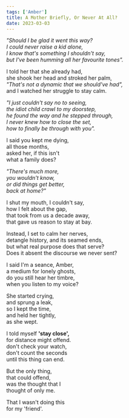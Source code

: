 ```yaml
---  
tags: ['Amber']  
title: A Mother Briefly, Or Never At All?  
date: 2023-03-03  
---
```


*"Should I be glad it went this way?*  
*I could never raise a kid alone,*  
*I know that's something I shouldn't say,*  
*but I've been humming all her favourite tones".*

I told her that she already had,  
she shook her head and stroked her palm,  
*"That's not a dynamic that we should've had",*  
and I watched her struggle to stay calm.

*"I just couldn't say no to seeing,*  
*the idiot child crawl to my doorstep,*  
*he found the way and he stepped through,*  
*I never knew how to close the set,*  
*how to finally be through with you".*

I said you kept me dying,  
all those months,  
asked her, if this isn't  
what a family does?

*"There's much more,*  
*you wouldn't know,*  
*or did things get better,*  
*back at home?"*

I shut my mouth, I couldn't say,  
how I felt about the gap,  
that took from us a decade away,  
that gave us reason to stay at bay.

Instead, I set to calm her nerves,  
detangle history, and its seamed ends,  
but what real purpose does that serve?  
Does it absent the discourse we never sent?

I said I'm a seance, Amber,  
a medium for lonely ghosts,  
do you still hear her timbre,  
when you listen to my voice?

She started crying,  
and sprung a leak,  
so I kept the time,  
and held her tightly,  
as she wept.

I told myself **'stay close',**  
for distance might offend.  
don't check your watch,  
don't count the seconds  
until this thing can end.

But the only thing,  
that could offend,  
was the thought that I  
thought of only me.

That I wasn't doing this  
for my 'friend'.  
